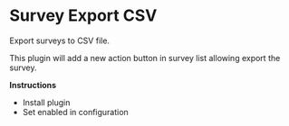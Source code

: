 # Survey Export CSV

Export surveys to CSV file.

This plugin will add a new action button in survey list allowing export the survey.

**Instructions**

- Install plugin
- Set enabled in configuration
